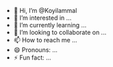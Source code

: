 - 👋 Hi, I’m @Koyilammal
- 👀 I’m interested in ...
- 🌱 I’m currently learning ...
- 💞️ I’m looking to collaborate on ...
- 📫 How to reach me ...
- 😄 Pronouns: ...
- ⚡ Fun fact: ...

<!---
Koyilammal/Koyilammal is a ✨ special ✨ repository because its `README.md` (this file) appears on your GitHub profile.
You can click the Preview link to take a look at your changes.
--->
